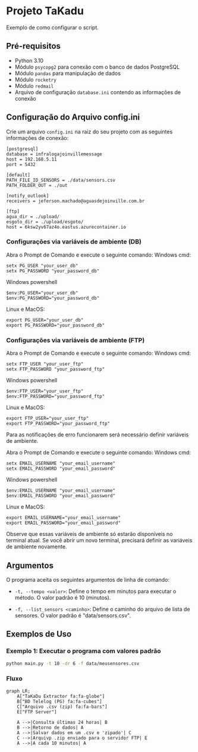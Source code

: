 <div class="markdown prose w-full break-words dark:prose-invert dark">
<h1>Projeto TaKadu</h1>
<p>Exemplo de como configurar o script.</p>

<h2>Pré-requisitos</h2>
<ul><li>Python 3.10</li>
<li>Módulo <code>psycopg2</code> para conexão com o banco de dados PostgreSQL</li>
<li>Módulo <code>pandas</code> para manipulação de dados</li>
<li>Módulo <code>rocketry</code></li>
<li>Módulo <code>redmail</code></li>
<li>Arquivo de configuração <code>database.ini</code> contendo as informações de conexão</li></ul>

<h2>Configuração do Arquivo config.ini</h2>
<p>Crie um arquivo <code>config.ini</code> na raiz do seu projeto com as seguintes informações de conexão:</p>

```text
[postgresql]
database = infralogajoinvillemessage
host = 192.168.5.11
port = 5432

[default]
PATH_FILE_ID_SENSORS = ./data/sensors.csv
PATH_FOLDER_OUT = ./out

[notify_outlook]
receivers = jeferson.machado@aguasdejoinville.com.br

[ftp]
agua_dir = ./upload/
esgoto_dir = ./upload/esgoto/
host = 6ksw2yv67az4o.eastus.azurecontainer.io
```

<h3>Configurações via variáveis de ambiente (DB)</h3>

Abra o Prompt de Comando e execute o seguinte comando:
Windows cmd:
```shell
setx PG_USER "your_user_db"
setx PG_PASSWORD "your_password_db"
```
Windows powershell
```shell
$env:PG_USER="your_user_db"
$env:PG_PASSWORD="your_password_db"
```
Linux e MacOS:
```shell
export PG_USER="your_user_db"
export PG_PASSWORD="your_password_db"
```

<h3>Configurações via variáveis de ambiente (FTP)</h3>

Abra o Prompt de Comando e execute o seguinte comando:
Windows cmd:
```shell
setx FTP_USER "your_user_ftp"
setx FTP_PASSWORD "your_password_ftp"
```
Windows powershell
```shell
$env:FTP_USER="your_user_ftp"
$env:FTP_PASSWORD="your_password_ftp"
```
Linux e MacOS:
```shell
export FTP_USER="your_user_ftp"
export FTP_PASSWORD="your_password_ftp"
```

<p> Para as notificações de erro funcionarem será necessário definir variáveis de ambiente.</p>

Abra o Prompt de Comando e execute o seguinte comando:
Windows cmd:
```shell
setx EMAIL_USERNAME "your_email_username"
setx EMAIL_PASSWORD "your_email_password"
```
Windows powershell
```shell
$env:EMAIL_USERNAME "your_email_username"
$env:EMAIL_PASSWORD "your_email_password"
```
Linux e MacOS:
```shell
export EMAIL_USERNAME="your_email_username"
export EMAIL_PASSWORD="your_email_password"
```

Observe que essas variáveis de ambiente só estarão disponíveis no terminal atual. Se você abrir um novo terminal, precisará definir as variáveis de ambiente novamente.


## Argumentos

O programa aceita os seguintes argumentos de linha de comando:

- `-t, --tempo <valor>`: Define o tempo em minutos para executar o método. O valor padrão é 10 (minutos).

- `-f, --list_sensors <caminho>`: Define o caminho do arquivo de lista de sensores. O valor padrão é "data/sensors.csv".

## Exemplos de Uso

### Exemplo 1: Executar o programa com valores padrão

```bash
python main.py -t 10 -dr 6 -f data/meusensores.csv
```


### Fluxo

```mermaid
graph LR;
    A["TaKaDu Extractor fa:fa-globe"]
    B["BD Telelog (PG) fa:fa-cubes"]
    C["Arquivo .csv (zip) fa:fa-bars"]
    E["FTP Server"]
    
    A -->|Consulta últimas 24 horas| B
    B -->|Retorno de dados| A
    A -->|Salvar dados em um .csv e 'zipado'| C
    C -->|Arquivp .zip enviado para o servidor FTP| E
    A -->|A cada 10 minutos| A

```